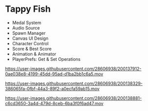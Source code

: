 # Tappy Fish
 
 * Medal System
 * Audio Source
 * Spawn Manager
 * Canvas UI Design
 * Character Control
 * Score & Best Score
 * Animation & Animator
 * PlayerPrefs: Get & Set Operations
 
https://user-images.githubusercontent.com/28606938/200137912-0ae038e8-4199-45dd-95ad-d1ba2bb1c6a5.mov

https://user-images.githubusercontent.com/28606938/200138329-386065fa-0fbf-44a3-89f2-a0ecfa59ab15.mov

https://user-images.githubusercontent.com/28606938/200138881-c6cd3650-3a4d-479d-8ceb-6ba3f0f6ad47.mov



 
